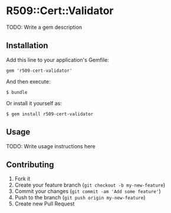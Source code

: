 # R509::Cert::Validator

TODO: Write a gem description

## Installation

Add this line to your application's Gemfile:

    gem 'r509-cert-validator'

And then execute:

    $ bundle

Or install it yourself as:

    $ gem install r509-cert-validator

## Usage

TODO: Write usage instructions here

## Contributing

1. Fork it
2. Create your feature branch (`git checkout -b my-new-feature`)
3. Commit your changes (`git commit -am 'Add some feature'`)
4. Push to the branch (`git push origin my-new-feature`)
5. Create new Pull Request
